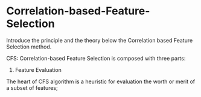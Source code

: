 # Correlation-based-Feature-Selection

Introduce the principle and the theory below the Correlation based Feature Selection method.


CFS: Correlation-based Feature Selection is composed with three parts:

1. Feature Evaluation

The heart of CFS algorithm is a heuristic for evaluation the worth or merit of a subset of features;

